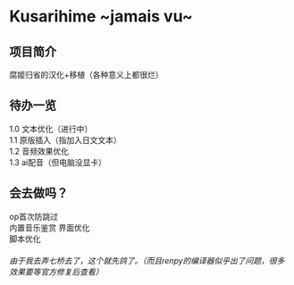 # Kusarihime \~jamais vu\~

## 项目简介
腐姬归省的汉化+移植（各种意义上都很烂）   


## 待办一览
1.0 文本优化（进行中）   
1.1 原版插入（指加入日文文本）   
1.2 音频效果优化    
1.3 ai配音（但电脑没显卡）      


## 会去做吗？
op首次防跳过   
内置音乐鉴赏
界面优化   
脚本优化   


###### 由于我去弄七桥去了，这个就先鸽了。（而且renpy的编译器似乎出了问题，很多效果要等官方修复后查看）

